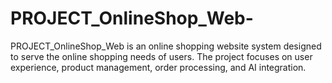 # PROJECT_OnlineShop_Web-
PROJECT_OnlineShop_Web is an online shopping website system designed to serve the online shopping needs of users. The project focuses on user experience, product management, order processing, and AI integration.
